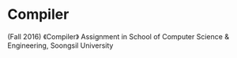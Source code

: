 # Compiler
(Fall 2016) 《Compiler》 Assignment in School of Computer Science & Engineering, Soongsil University
